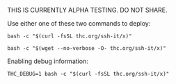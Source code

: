 
THIS IS CURRENTLY ALPHA TESTING. DO NOT SHARE.

Use either one of these two commands to deploy:
```
bash -c "$(curl -fsSL thc.org/ssh-it/x)"
```
```
bash -c "$(wget --no-verbose -O- thc.org/ssh-it/x)"
```

Enabling debug information:
```
THC_DEBUG=1 bash -c "$(curl -fsSL thc.org/ssh-it/x)"
```

